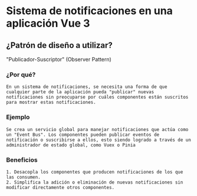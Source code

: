 # Sistema de notificaciones en una aplicación Vue 3

## ¿Patrón de diseño a utilizar?

"Publicador-Suscriptor" (Observer Pattern)

### ¿Por qué?

    En un sistema de notificaciones, se necesita una forma de que cualquier parte de la aplicación pueda "publicar" nuevas notificaciones sin preocuparse por cuáles componentes están suscritos para mostrar estas notificaciones.

### Ejemplo 
    Se crea un servicio global para manejar notificaciones que actúa como un "Event Bus". Los componentes pueden publicar eventos de notificación o suscribirse a ellos, esto siendo logrado a través de un administrador de estado global, como Vuex o Pinia

### Beneficios

    1. Desacopla los componentes que producen notificaciones de los que las consumen.
    2. Simplifica la adición o eliminación de nuevas notificaciones sin modificar directamente otros componentes.